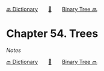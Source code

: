 [🔙 Dictionary][previous-chapter]&nbsp;&nbsp;&nbsp;&nbsp;&nbsp;&nbsp;&nbsp;[🏡][readme]&nbsp;&nbsp;&nbsp;&nbsp;&nbsp;&nbsp;&nbsp;[Binary Tree 🔜][upcoming-chapter]

# Chapter 54. Trees

_Notes_

[🔙 Dictionary][previous-chapter]&nbsp;&nbsp;&nbsp;&nbsp;&nbsp;&nbsp;&nbsp;[🏡][readme]&nbsp;&nbsp;&nbsp;&nbsp;&nbsp;&nbsp;&nbsp;[Binary Tree 🔜][upcoming-chapter]

[readme]: README.md
[previous-chapter]: ch053-dictionary.md
[upcoming-chapter]: ch055-binary-tree.md